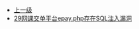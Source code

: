 * [上一级](docs/wy876_poc/)
* [29网课交单平台epay.php存在SQL注入漏洞](docs/wy876_poc/%E7%BD%91%E8%AF%BE%E4%BA%A4%E5%8D%95%E5%B9%B3%E5%8F%B0/29%E7%BD%91%E8%AF%BE%E4%BA%A4%E5%8D%95%E5%B9%B3%E5%8F%B0epay.php%E5%AD%98%E5%9C%A8SQL%E6%B3%A8%E5%85%A5%E6%BC%8F%E6%B4%9E.md)
